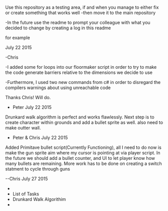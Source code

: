 
Use this repository as a testing area, if and when you manage to either fix or create something that works well
-then move it to the main repository
 
-In the future use the readme to prompt your colleague with what you decided to change by creating a log in this readme

for example

July 22 2015

-Chris


-I added some for loops into our floormaker script in order to try to make the code generate barriers relative to the dimensions we decide to use

-Furthermore, I used two  new commands from c# in order to disregard the compilers warnings about using unreachable code

Thanks Chris! Will do.

- Peter
July 22 2015


Drunkard walk algorithm is perfect and works flawlessly. Next step is to create character within grounds and add a bullet sprite as well.
also need to make outter wall.

- Peter & Chris 
July 22 2015

Added Primitave bullet script(Currently Functioning), all I need to do now is make the gun sprite aim where my cursor
is pointing at via player script. In the future we should add a bullet counter, and UI to let player know how many bullets are remaining. More work has to be done on creating a switch statment to cycle through guns

--Chris 
July 27 2015



- 
- List of Tasks
- Drunkard Walk Algorithim
- 


